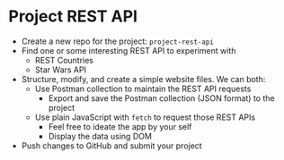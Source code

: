 # Project REST API

- Create a new repo for the project: `project-rest-api`
- Find one or some interesting REST API to experiment with
  - REST Countries
  - Star Wars API
- Structure, modify, and create a simple website files. We can both:
  - Use Postman collection to maintain the REST API requests
    - Export and save the Postman collection (JSON format) to the project
  - Use plain JavaScript with `fetch` to request those REST APIs
    - Feel free to ideate the app by your self
    - Display the data using DOM
- Push changes to GitHub and submit your project

